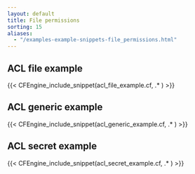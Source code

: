 ```yaml
---
layout: default
title: File permissions
sorting: 15
aliases:
  - "/examples-example-snippets-file_permissions.html"
---
```


## ACL file example

{{< CFEngine_include_snippet(acl_file_example.cf, .* ) >}}

## ACL generic example

{{< CFEngine_include_snippet(acl_generic_example.cf, .* ) >}}

## ACL secret example

{{< CFEngine_include_snippet(acl_secret_example.cf, .* ) >}}
